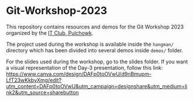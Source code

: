 # Git-Workshop-2023
This repository contains resources and demos for the Git Workshop 2023 organized by the [IT Club, Pulchowk](https://github.com/ITClubPulchowk).

The project used during the workshop is available inside the `hangman/` directory which has been divided into several demos inside `demos/` folder.

For the slides used during the workshop, go to the slides folder. If you want a visual representation of the Day-3 presentation, follow this link:
https://www.canva.com/design/DAFp0toOVwU/d9nBmupm-LfT23wKkbyXmg/edit?utm_content=DAFp0toOVwU&utm_campaign=designshare&utm_medium=link2&utm_source=sharebutton
